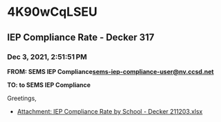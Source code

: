 # 4K90wCqLSEU
## IEP Compliance Rate - Decker 317
### Dec 3, 2021, 2:51:51 PM
**FROM: SEMS IEP Compliance<sems-iep-compliance-user@nv.ccsd.net>**

**TO: to SEMS IEP Compliance**


Greetings,  





* [Attachment: IEP Compliance Rate by School - Decker 211203.xlsx](4K90wCqLSEU-attachment-1.xlsx)
